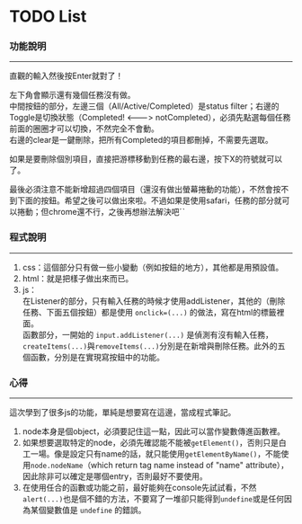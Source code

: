 # TODO List
 
### 功能說明
---
直觀的輸入然後按Enter就對了！  

左下角會顯示還有幾個任務沒有做。  
中間按鈕的部分，左邊三個（All/Active/Completed）是status filter；右邊的Toggle是切換狀態（Completed! <---> notCompleted），必須先點選每個任務前面的圈圈才可以切換，不然完全不會動。  
右邊的clear是一鍵刪除，把所有Completed的項目都刪掉，不需要先選取。  

如果是要刪除個別項目，直接把游標移動到任務的最右邊，按下X的符號就可以了。  

最後必須注意不能新增超過四個項目（還沒有做出螢幕捲動的功能），不然會按不到下面的按鈕。希望之後可以做出來啦。不過如果是使用safari，任務的部分就可以捲動；但chrome還不行，之後再想辦法解決吧ˊˋ

###  程式說明
---

1. css：這個部分只有做一些小變動（例如按鈕的地方），其他都是用預設值。
2. html：就是把樣子做出來而已。
3. js：  
在Listener的部分，只有輸入任務的時候才使用addListener，其他的（刪除任務、下面五個按鈕）都是使用 <code>onclick=(...)</code> 的做法，寫在html的標籤裡面。  
函數部分，一開始的 <code>input.addListener(...)</code> 是偵測有沒有輸入任務，
<code>createItems(...)</code>與<code>removeItems(...)</code>分別是在新增與刪除任務。此外的五個函數，分別是在實現寫按鈕中的功能。

### 心得
---
這次學到了很多js的功能，單純是想要寫在這邊，當成程式筆記。  

1. node本身是個object，必須要記住這一點，因此可以當作變數傳進函數裡。  
2. 如果想要選取特定的node，必須先確認能不能被<code>getElement()</code>，否則只是白工一場。像是設定只有name的話，就只能使用<code>getElementByName()</code>，不能使用<code>node.nodeName</code>（which return tag name instead of "name" attribute），因此除非可以確定是哪個entry，否則最好不要使用。
3. 在使用任合的函數或功能之前，最好能夠在console先試試看，不然<code>alert(...)</code>也是個不錯的方法，不要寫了一堆卻只能得到<code>undefine</code>或是任何因為某個變數值是 <code>undefine</code> 的錯誤。
